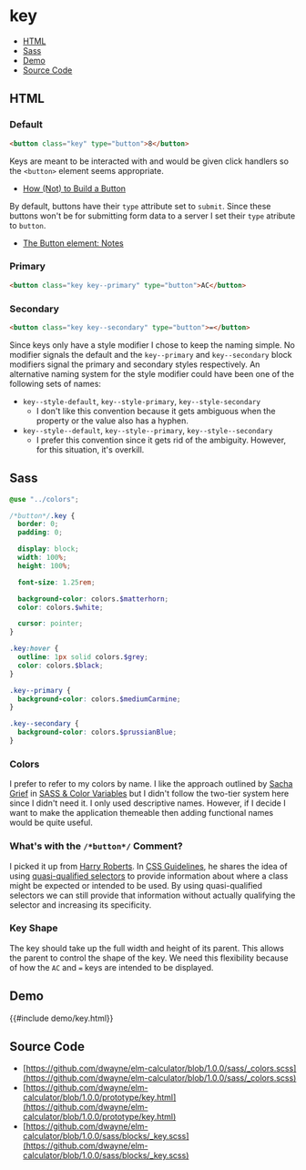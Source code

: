 # key

- [HTML](#html)
- [Sass](#sass)
- [Demo](#demo)
- [Source Code](#source-code)

## HTML

### Default

```html
<button class="key" type="button">8</button>
```

Keys are meant to be interacted with and would be given click handlers so the `<button>` element seems appropriate.

- [How (Not) to Build a Button](https://benmyers.dev/blog/clickable-divs/)

By default, buttons have their `type` attribute set to `submit`. Since these buttons won't be for submitting form data to a server I set their `type` atribute to `button`.

- [The Button element: Notes](https://developer.mozilla.org/en-US/docs/Web/HTML/Element/button#notes)

### Primary

```html
<button class="key key--primary" type="button">AC</button>
```

### Secondary

```html
<button class="key key--secondary" type="button">=</button>
```

Since keys only have a style modifier I chose to keep the naming simple. No modifier signals the default and the `key--primary` and `key--secondary` block modifiers signal the primary and secondary styles respectively. An alternative naming system for the style modifier could have been one of the following sets of names:

- `key--style-default`, `key--style-primary`, `key--style-secondary`
  - I don't like this convention because it gets ambiguous when the property or the value also has a hyphen.
- `key--style--default`, `key--style--primary`, `key--style--secondary`
  - I prefer this convention since it gets rid of the ambiguity. However, for this situation, it's overkill.

## Sass

```scss
@use "../colors";

/*button*/.key {
  border: 0;
  padding: 0;

  display: block;
  width: 100%;
  height: 100%;

  font-size: 1.25rem;

  background-color: colors.$matterhorn;
  color: colors.$white;

  cursor: pointer;
}

.key:hover {
  outline: 1px solid colors.$grey;
  color: colors.$black;
}

.key--primary {
  background-color: colors.$mediumCarmine;
}

.key--secondary {
  background-color: colors.$prussianBlue;
}
```

### Colors

I prefer to refer to my colors by name. I like the approach outlined by [Sacha Grief](https://sachagreif.com/) in [SASS & Color Variables](https://web.archive.org/web/20161012085308/http://sachagreif.com:80/sass-color-variables/) but I didn't follow the two-tier system here since I didn't need it. I only used descriptive names. However, if I decide I want to make the application themeable then adding functional names would be quite useful.

### What's with the `/*button*/` Comment?

I picked it up from [Harry Roberts](https://csswizardry.com/). In [CSS Guidelines](https://cssguidelin.es/), he shares the idea of using [quasi-qualified selectors](https://cssguidelin.es/#quasi-qualified-selectors) to provide information about where a class might be expected or intended to be used. By using quasi-qualified selectors we can still provide that information without actually qualifying the selector and increasing its specificity.

### Key Shape

The key should take up the full width and height of its parent. This allows the parent to control the shape of the key. We need this flexibility because of how the `AC` and `=` keys are intended to be displayed.

## Demo

{{#include demo/key.html}}

## Source Code

- [https://github.com/dwayne/elm-calculator/blob/1.0.0/sass/_colors.scss](https://github.com/dwayne/elm-calculator/blob/1.0.0/sass/_colors.scss)
- [https://github.com/dwayne/elm-calculator/blob/1.0.0/prototype/key.html](https://github.com/dwayne/elm-calculator/blob/1.0.0/prototype/key.html)
- [https://github.com/dwayne/elm-calculator/blob/1.0.0/sass/blocks/_key.scss](https://github.com/dwayne/elm-calculator/blob/1.0.0/sass/blocks/_key.scss)
